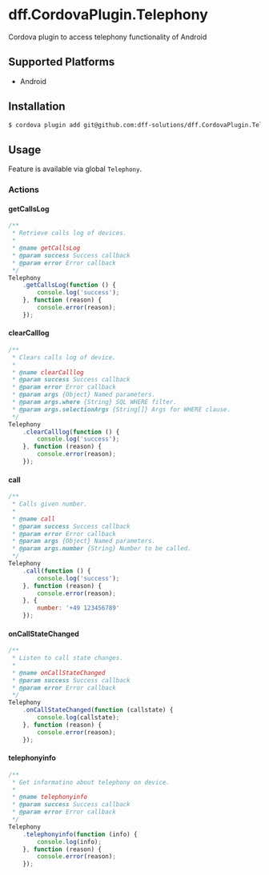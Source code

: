 # dff.CordovaPlugin.Telephony

Cordova plugin to access telephony functionality of Android

## Supported Platforms
  * Android

## Installation

```sh
$ cordova plugin add git@github.com:dff-solutions/dff.CordovaPlugin.Telephony.git
```

## Usage
Feature is available via global `Telephony`.

### Actions

#### getCallsLog

```js
/**
 * Retrieve calls log of devices.
 *
 * @name getCallsLog
 * @param success Success callback
 * @param error Error callback
 */
Telephony
    .getCallsLog(function () {
        console.log('success');
    }, function (reason) {
        console.error(reason);
    });
```

#### clearCalllog

```js
/**
 * Clears calls log of device.
 *
 * @name clearCalllog
 * @param success Success callback
 * @param error Error callback
 * @param args {Object} Named parameters.
 * @param args.where {String} SQL WHERE filter.
 * @param args.selectionArgs {String[]} Args for WHERE clause.
 */
Telephony
    .clearCalllog(function () {
        console.log('success');
    }, function (reason) {
        console.error(reason);
    });
```

#### call

```js
/**
 * Calls given number.
 *
 * @name call
 * @param success Success callback
 * @param error Error callback
 * @param args {Object} Named parameters.
 * @param args.number {String} Number to be called.
 */
Telephony
    .call(function () {
        console.log('success');
    }, function (reason) {
        console.error(reason);
    }, {
        number: '+49 123456789'
    });
```

#### onCallStateChanged

```js
/**
 * Listen to call state changes.
 *
 * @name onCallStateChanged
 * @param success Success callback
 * @param error Error callback
 */
Telephony
    .onCallStateChanged(function (callstate) {
        console.log(callstate);
    }, function (reason) {
        console.error(reason);
    });
```

#### telephonyinfo

```js
/**
 * Get informatino about telephony on device.
 *
 * @name telephonyinfo
 * @param success Success callback
 * @param error Error callback
 */
Telephony
    .telephonyinfo(function (info) {
        console.log(info);
    }, function (reason) {
        console.error(reason);
    });
```

